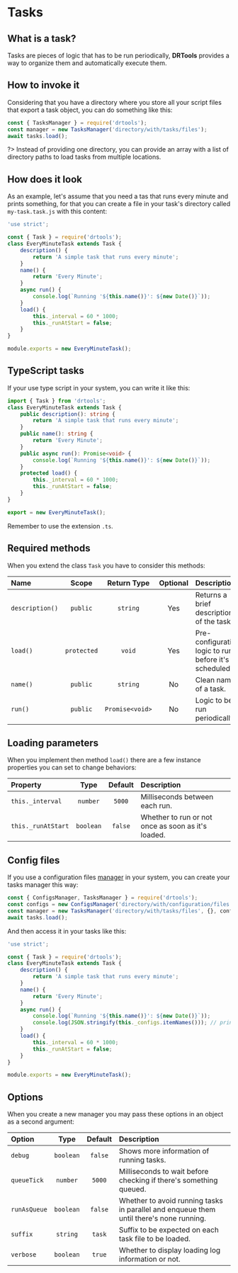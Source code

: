 <!-- version-check:0.15.3 -->
<!-- version-warning -->
<!-- /version-warning -->

# Tasks

## What is a task?
Tasks are pieces of logic that has to be run periodically, __DRTools__ provides a
way to organize them and automatically execute them.

## How to invoke it
Considering that you have a directory where you store all your script files that
export a task object, you can do something like this:
```javascript
const { TasksManager } = require('drtools');
const manager = new TasksManager('directory/with/tasks/files');
await tasks.load();
```

?> Instead of providing one directory, you can provide an array with a list of
directory paths to load tasks from multiple locations.

## How does it look
As an example, let's assume that you need a tas that runs every minute and prints
something, for that you can create a file in your task's directory called
`my-task.task.js` with this content:
```javascript
'use strict';

const { Task } = require('drtools');
class EveryMinuteTask extends Task {
    description() {
        return 'A simple task that runs every minute';
    }
    name() {
        return 'Every Minute';
    }
    async run() {
        console.log(`Running '${this.name()}': ${new Date()}`));
    }
    load() {
        this._interval = 60 * 1000;
        this._runAtStart = false;
    }
}

module.exports = new EveryMinuteTask();
```

## TypeScript tasks
If your use type script in your system, you can write it like this:
```typescript
import { Task } from 'drtools';
class EveryMinuteTask extends Task {
    public description(): string {
        return 'A simple task that runs every minute';
    }
    public name(): string {
        return 'Every Minute';
    }
    public async run(): Promise<void> {
        console.log(`Running '${this.name()}': ${new Date()}`));
    }
    protected load() {
        this._interval = 60 * 1000;
        this._runAtStart = false;
    }
}

export = new EveryMinuteTask();
```

Remember to use the extension `.ts`.

## Required methods
When you extend the class `Task` you have to consider this methods:

| Name            | Scope       | Return Type     | Optional | Description                                           |
|:----------------|:-----------:|:---------------:|:--------:|:------------------------------------------------------|
| `description()` | `public`    | `string`        | Yes      | Returns a brief description of the task.              |
| `load()`        | `protected` | `void`          | Yes      | Pre-configuration logic to run before it's scheduled. |
| `name()`        | `public`    | `string`        | No       | Clean name of a task.                                 |
| `run()`         | `public`    | `Promise<void>` | No       | Logic to be run periodically.                         |

## Loading parameters
When you implement then method `load()` there are a few instance properties you
can set to change behaviors:

| Property           | Type      | Default | Description                                        |
|:-------------------|:---------:|:-------:|:---------------------------------------------------|
| `this._interval`   | `number`  | `5000`  | Milliseconds between each run.                     |
| `this._runAtStart` | `boolean` | `false` | Whether to run or not once as soon as it's loaded. |

## Config files
If you use a configuration files [manager](config.md) in your system, you can
create your tasks manager this way:
```javascript
const { ConfigsManager, TasksManager } = require('drtools');
const configs = new ConfigsManager('directory/with/configuration/files');
const manager = new TasksManager('directory/with/tasks/files', {}, configs);
await tasks.load();
```

And then access it in your tasks like this:
```javascript
'use strict';

const { Task } = require('drtools');
class EveryMinuteTask extends Task {
    description() {
        return 'A simple task that runs every minute';
    }
    name() {
        return 'Every Minute';
    }
    async run() {
        console.log(`Running '${this.name()}': ${new Date()}`));
        console.log(JSON.stringify(this._configs.itemNames())); // prints loaded config names.
    }
    load() {
        this._interval = 60 * 1000;
        this._runAtStart = false;
    }
}

module.exports = new EveryMinuteTask();
```

## Options
When you create a new manager you may pass these options in an object as a second
argument:

| Option       |    Type   | Default | Description                                                                             |
|:-------------|:---------:|:-------:|:----------------------------------------------------------------------------------------|
| `debug`      | `boolean` | `false` | Shows more information of running tasks.                                                |
| `queueTick`  | `number`  | `5000`  | Milliseconds to wait before checking if there's something queued.                       |
| `runAsQueue` | `boolean` | `false` | Whether to avoid running tasks in parallel and enqueue them until there's none running. |
| `suffix`     | `string`  | `task`  | Suffix to be expected on each task file to be loaded.                                   |
| `verbose`    | `boolean` | `true`  | Whether to display loading log information or not.                                      |
